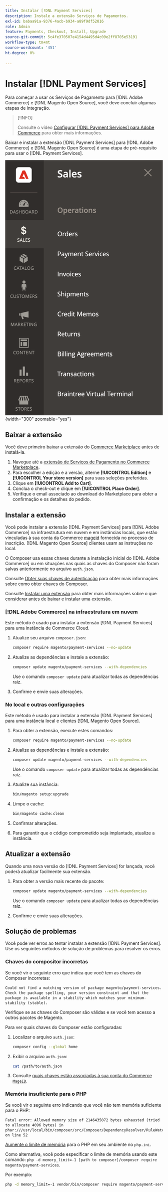 ```yaml
---
title: Instalar [!DNL Payment Services]
description: Instale a extensão Serviços de Pagamentos.
exl-id: babaa91a-9376-4acb-b934-a89f9df52016
role: Admin
feature: Payments, Checkout, Install, Upgrade
source-git-commit: 5c4fe370507e4154d4495d4c09e2ff8705e53191
workflow-type: tm+mt
source-wordcount: '451'
ht-degree: 0%

---
```


# Instalar [!DNL Payment Services]

Para começar a usar os Serviços de Pagamento para [!DNL Adobe Commerce] e [!DNL Magento Open Source], você deve concluir algumas etapas de integração.

>[!INFO]
>
> Consulte o vídeo [Configurar [!DNL Payment Services] para Adobe Commerce](https://experienceleague.adobe.com/en/docs/commerce-learn/tutorials/admin/adobe-commerce-services/configure-adobe-payment-services) para obter mais informações.

Baixar e instalar a extensão [!DNL Payment Services] para [!DNL Adobe Commerce] e [!DNL Magento Open Source] é uma etapa de pré-requisito para usar o [!DNL Payment Services].

![[!DNL Payment Services] exibição de administrador da extensão](assets/admin-view.png){width="300" zoomable="yes"}

## Baixar a extensão

Você deve primeiro baixar a extensão do [Commerce Marketplace](https://experienceleague.adobe.com/docs/commerce-admin/start/resources/commerce-marketplace.html) antes de instalá-la.

1. Navegue até a [extensão de Serviços de Pagamento no Commerce Marketplace](https://commercemarketplace.adobe.com/magento-payment-services.html).
1. Para escolher a edição e a versão, alterne **[!UICONTROL Edition]** e **[!UICONTROL Your store version]** para suas seleções preferidas.
1. Clique em **[!UICONTROL Add to Cart]**.
1. Conclua o check-out e clique em **[!UICONTROL Place Order]**.
1. Verifique o email associado ao download do Marketplace para obter a confirmação e os detalhes do pedido.

## Instalar a extensão

Você pode instalar a extensão [!DNL Payment Services] para [!DNL Adobe Commerce] na infraestrutura em nuvem e em instâncias locais, que estão vinculadas à sua conta da Commerce [mageid](https://developer.adobe.com/commerce/marketplace/guides/sellers/profile-information/#access-keys) fornecida no processo de inscrição.
[!DNL Magento Open Source] clientes usam as instruções no local.

O Composer usa essas chaves durante a instalação inicial do [!DNL Adobe Commerce] ou em situações nas quais as chaves do Composer não foram salvas anteriormente no arquivo `auth.json`.

Consulte [Obter suas chaves de autenticação](https://devdocs.magento.com/guides/v2.4/install-gde/prereq/connect-auth.html) para obter mais informações sobre como obter chaves do Composer.

Consulte [Instalar uma extensão](https://devdocs.magento.com/guides/v2.4/install-gde/install/cli/extensions.html) para obter mais informações sobre o que considerar antes de baixar e instalar uma extensão.

### [!DNL Adobe Commerce] na infraestrutura em nuvem

Este método é usado para instalar a extensão [!DNL Payment Services] para uma instância de Commerce Cloud.

1. Atualize seu arquivo `composer.json`:

   ```bash
   composer require magento/payment-services --no-update
   ```

1. Atualize as dependências e instale a extensão:

   ```bash
   composer update magento/payment-services --with-dependencies
   ```

   Use o comando `composer update` para atualizar todas as dependências raiz.

1. Confirme e envie suas alterações.

### No local e outras configurações

Este método é usado para instalar a extensão [!DNL Payment Services] para uma instância local e clientes [!DNL Magento Open Source].

1. Para obter a extensão, execute estes comandos:

   ```bash
   composer require magento/payment-services --no-update
   ```

1. Atualize as dependências e instale a extensão:

   ```bash
   composer update magento/payment-services --with-dependencies
   ```

   Use o comando `composer update` para atualizar todas as dependências raiz.

1. Atualize sua instância:

   ```bash
   bin/magento setup:upgrade
   ```

1. Limpe o cache:

   ```bash
   bin/magento cache:clean
   ```

1. Confirmar alterações.
1. Para garantir que o código comprometido seja implantado, atualize a instância.

## Atualizar a extensão

Quando uma nova versão do [!DNL Payment Services] for lançada, você poderá atualizar facilmente sua extensão.

1. Para obter a versão mais recente do pacote:

   ```bash
   composer update magento/payment-services --with-dependencies
   ```

   Use o comando `composer update` para atualizar todas as dependências raiz.

1. Confirme e envie suas alterações.

## Solução de problemas

Você pode ver erros ao tentar instalar a extensão [!DNL Payment Services]. Use os seguintes métodos de solução de problemas para resolver os erros.

### Chaves do compositor incorretas

Se você vir o seguinte erro que indica que você tem as chaves do Composer incorretas:

```terminal
Could not find a matching version of package magento/payment-services. Check the package spelling, your version constraint and that the package is available in a stability which matches your minimum-stability (stable).
```

Verifique se as chaves do Composer são válidas e se você tem acesso a outros pacotes de Magento.

Para ver quais chaves do Composer estão configuradas:

1. Localizar o arquivo `auth.json`:

   ```bash
   composer config --global home
   ```

1. Exibir o arquivo `auth.json`:

   ```bash
   cat /path/to/auth.json
   ```

1. Consulte [quais chaves estão associadas à sua conta do Commerce `MageID`](https://devdocs.magento.com/guides/v2.4/install-gde/prereq/connect-auth.html).

### Memória insuficiente para o PHP

Se você vir o seguinte erro indicando que você não tem memória suficiente para o PHP:

```terminal
Fatal error: Allowed memory size of 2146435072 bytes exhausted (tried to allocate 4096 bytes) in phar:///usr/local/bin/composer/src/Composer/DependencyResolver/RuleWatchGraph.php on line 52
```

[Aumente o limite de memória](https://devdocs.magento.com/cloud/project/magento-app-php-ini.html#increase-php-memory-limit) para o PHP em seu ambiente no `php.ini`.

Como alternativa, você pode especificar o limite de memória usando este comando: `php -d memory_limit=-1 [path to composer]/composer require magento/payment-services`.

Por exemplo:

```bash
php -d memory_limit=-1 vendor/bin/composer require magento/payment-services
```
